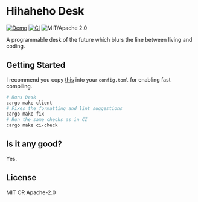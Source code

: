 # Hihaheho Desk


[![Demo](https://img.shields.io/badge/Demo-Wasm+WebGL2-pink)](https://hihaheho.com/Desk/)
[![CI](https://github.com/Hihaheho-Studios/Desk/actions/workflows/ci.yml/badge.svg)](https://github.com/Hihaheho-Studios/Desk/actions/workflows/ci.yml)
![MIT/Apache 2.0](https://img.shields.io/badge/license-MIT%2FApache--2.0-blue.svg)

A programmable desk of the future which blurs the line between living and coding.

## Getting Started

I recommend you copy [this](https://github.com/bevyengine/bevy/blob/main/.cargo/config_fast_builds) into your `config.toml` for enabling fast compiling.

```bash
# Runs Desk
cargo make client
# Fixes the formatting and lint suggestions
cargo make fix
# Run the same checks as in CI
cargo make ci-check
```

## Is it any good?

Yes.

## License

MIT OR Apache-2.0
